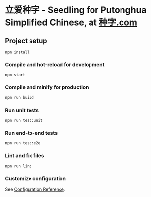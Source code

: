 # 立爱种字 - Seedling for Putonghua Simplified Chinese, at [种字.com](https://种字.com)

## Project setup

```sh
npm install
```

### Compile and hot-reload for development

```sh
npm start
```

### Compile and minify for production

```sh
npm run build
```

### Run unit tests

```sh
npm run test:unit
```

### Run end-to-end tests

```sh
npm run test:e2e
```

### Lint and fix files

```sh
npm run lint
```

### Customize configuration

See [Configuration Reference](https://cli.vuejs.org/config/).
